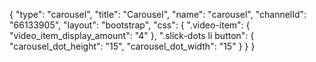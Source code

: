 {
    "type": "carousel",
    "title": "Carousel",
    "name": "carousel",
    "channelId": "66133905",
    "layout": "bootstrap",
    "css": {
        ".video-item": {
            "video_item_display_amount": "4"
        },
        ".slick-dots li button": {
            "carousel_dot_height": "15",
            "carousel_dot_width": "15"
        }
    }
}
